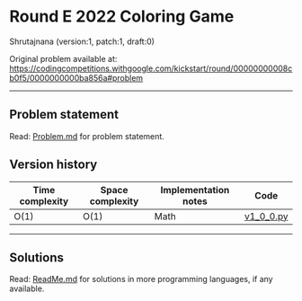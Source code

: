 [//]: # ( ------------------------------------------------------------------ {c)
[//]: # ( COPYRIGHT 2022 Dwij Bavisi <dwijbavisi@gmail.com>                  {c)
[//]: # ( Licensed under:                                                    {c)
[//]: # (     Taciturn Coder's `License to Hack` License                     {c)
[//]: # (     TC's L2H 1.0                                                   {c)
[//]: # ( A copy of the License may be obtained from:                        {c)
[//]: # (     https://TaciturnCoder.github.io/TCsL2H/legalcode/1.0           {c)
[//]: # ( See the License for the permissions and limitations.               {c)
[//]: # ( ------------------------------------------------------------------ {c)

# Round E 2022 Coloring Game
Shrutajnana (version:1, patch:1, draft:0)

Original problem available at: https://codingcompetitions.withgoogle.com/kickstart/round/00000000008cb0f5/0000000000ba856a#problem

---
## Problem statement
Read: [Problem.md](../Problem.md) for problem statement.

## Version history
| Time complexity | Space complexity | Implementation notes | Code |
| --- | --- | --- | --- |
| O(1) | O(1) | Math | [v1_0_0.py](v1_0_0.py) |

---
## Solutions
Read: [ReadMe.md](../ReadMe.md) for solutions in more programming languages, if any available.
